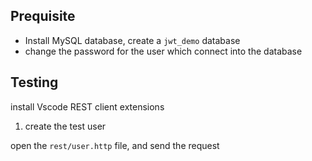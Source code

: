 ## Prequisite
* Install MySQL database, create a `jwt_demo` database
* change the password for the user which connect into the database



## Testing

install Vscode REST client extensions

1) create the test user

open the `rest/user.http` file, and send the request 